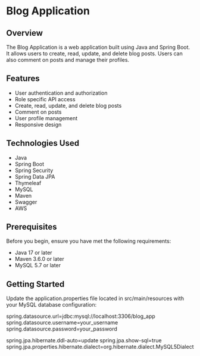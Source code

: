 # Blog Application

## Overview

The Blog Application is a web application built using Java and Spring Boot. It allows users to create, read, update, and delete blog posts. Users can also comment on posts and manage their profiles.

## Features

- User authentication and authorization
- Role specific API access
- Create, read, update, and delete blog posts
- Comment on posts
- User profile management
- Responsive design
  

## Technologies Used

- Java
- Spring Boot
- Spring Security
- Spring Data JPA
- Thymeleaf
- MySQL
- Maven
- Swagger
- AWS

## Prerequisites

Before you begin, ensure you have met the following requirements:

- Java 17 or later
- Maven 3.6.0 or later
- MySQL 5.7 or later

## Getting Started
Update the application.properties file located in src/main/resources with your MySQL database configuration:

spring.datasource.url=jdbc:mysql://localhost:3306/blog_app
spring.datasource.username=your_username
spring.datasource.password=your_password

spring.jpa.hibernate.ddl-auto=update
spring.jpa.show-sql=true
spring.jpa.properties.hibernate.dialect=org.hibernate.dialect.MySQL5Dialect
